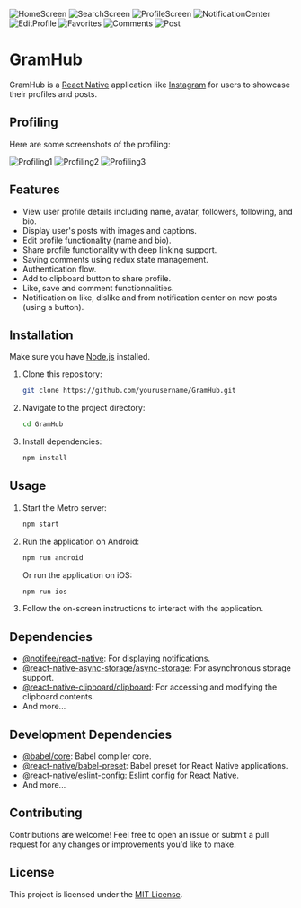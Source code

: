 ![HomeScreen](screenshots/Screenshot_20240411-212040.png)
![SearchScreen](screenshots/Screenshot_20240411-212048.png)
![ProfileScreen](screenshots/Screenshot_20240411-212054.png)
![NotificationCenter](screenshots/Screenshot_20240411-212129.png)
![EditProfile](screenshots/Screenshot_20240411-212108.png)
![Favorites](screenshots/Screenshot_20240411-212059.png)
![Comments](screenshots/Screenshot_20240411-212147.png)
![Post](screenshots/Screenshot_20240411-212218.png)

# GramHub

GramHub is a [React Native](https://reactnative.dev/) application like [Instagram](https://www.instagram.com/) for users to showcase their profiles and posts.

## Profiling

Here are some screenshots of the profiling:

![Profiling1](screenshots/rndevtoolssc1.jpg)
![Profiling2](screenshots/rndevtoolssc2.jpg)
![Profiling3](screenshots/rndevtoolssc3.jpg)

## Features

- View user profile details including name, avatar, followers, following, and bio.
- Display user's posts with images and captions.
- Edit profile functionality (name and bio).
- Share profile functionality with deep linking support.
- Saving comments using redux state management.
- Authentication flow.
- Add to clipboard button to share profile.
- Like, save and comment functionnalities.
- Notification on like, dislike and from notification center on new posts (using a button).

## Installation

Make sure you have [Node.js](https://nodejs.org/) installed.

1. Clone this repository:

   ```bash
   git clone https://github.com/yourusername/GramHub.git
   ```

2. Navigate to the project directory:

   ```bash
   cd GramHub
   ```

3. Install dependencies:

   ```bash
   npm install
   ```

## Usage

1. Start the Metro server:

   ```bash
   npm start
   ```

2. Run the application on Android:

   ```bash
   npm run android
   ```

   Or run the application on iOS:

   ```bash
   npm run ios
   ```

3. Follow the on-screen instructions to interact with the application.

## Dependencies

- [@notifee/react-native](https://www.npmjs.com/package/@notifee/react-native): For displaying notifications.
- [@react-native-async-storage/async-storage](https://www.npmjs.com/package/@react-native-async-storage/async-storage): For asynchronous storage support.
- [@react-native-clipboard/clipboard](https://www.npmjs.com/package/@react-native-clipboard/clipboard): For accessing and modifying the clipboard contents.
- And more...

## Development Dependencies

- [@babel/core](https://www.npmjs.com/package/@babel/core): Babel compiler core.
- [@react-native/babel-preset](https://www.npmjs.com/package/@react-native/babel-preset): Babel preset for React Native applications.
- [@react-native/eslint-config](https://www.npmjs.com/package/@react-native/eslint-config): Eslint config for React Native.
- And more...

## Contributing

Contributions are welcome! Feel free to open an issue or submit a pull request for any changes or improvements you'd like to make.

## License

This project is licensed under the [MIT License](LICENSE).
